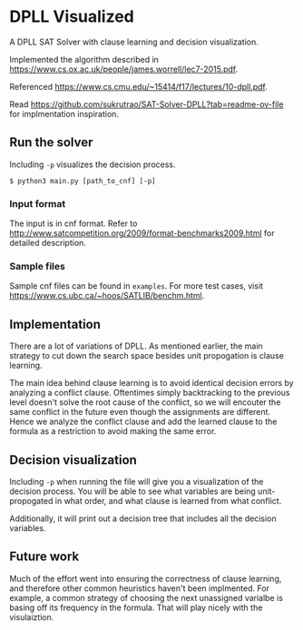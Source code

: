 # DPLL Visualized

A DPLL SAT Solver with clause learning and decision visualization. 

Implemented the algorithm described in https://www.cs.ox.ac.uk/people/james.worrell/lec7-2015.pdf.

Referenced https://www.cs.cmu.edu/~15414/f17/lectures/10-dpll.pdf.

Read https://github.com/sukrutrao/SAT-Solver-DPLL?tab=readme-ov-file for implmentation inspiration.

## Run the solver

Including `-p` visualizes the decision process.

```
$ python3 main.py [path_to_cnf] [-p]
```

### Input format

The input is in cnf format. Refer to http://www.satcompetition.org/2009/format-benchmarks2009.html for detailed description.

### Sample files

Sample cnf files can be found in `examples`. For more test cases, visit https://www.cs.ubc.ca/~hoos/SATLIB/benchm.html. 

## Implementation

There are a lot of variations of DPLL. As mentioned earlier, the main strategy to cut down the search space besides unit propogation is clause learning. 

The main idea behind clause learning is to avoid identical decision errors by analyzing a conflict clause. Oftentimes simply backtracking to the previous level doesn't solve the root cause of the conflict, so we will encouter the same conflict in the future even though the assignments are different. Hence we analyze the conflict clause and add the learned clause to the formula as a restriction to avoid making the same error.

## Decision visualization

Including `-p` when running the file will give you a visualization of the decision process. You will be able to see what variables are being unit-propogated in what order, and what clause is learned from what conflict.

Additionally, it will print out a decision tree that includes all the decision variables.

## Future work

Much of the effort went into ensuring the correctness of clause learning, and therefore other common heuristics haven't been implmented. For example, a common strategy of choosing the next unassigned varialbe is basing off its frequency in the formula. That will play nicely with the visulaiztion. 
